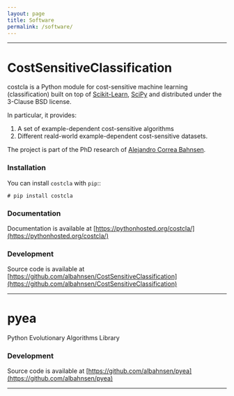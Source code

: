 ```yaml
---
layout: page
title: Software
permalink: /software/
---
```


---

CostSensitiveClassification
===========================

costcla is a Python module for cost-sensitive machine learning (classification)
built on top of [Scikit-Learn](http://scikit-learn.org/stable/), [SciPy](http://www.scipy.org/)
and distributed under the 3-Clause BSD license.

In particular, it provides:

1. A set of example-dependent cost-sensitive algorithms
2. Different reald-world example-dependent cost-sensitive datasets.

The project is part of the PhD research of [Alejandro Correa Bahnsen](http://albahnsen.com).

### Installation

You can install ``costcla`` with ``pip``::

    # pip install costcla
    
### Documentation

Documentation is available at 
[https://pythonhosted.org/costcla/](https://pythonhosted.org/costcla/)

### Development

Source code is available at [https://github.com/albahnsen/CostSensitiveClassification](https://github.com/albahnsen/CostSensitiveClassification)

------

pyea
===========================

Python Evolutionary Algorithms Library

### Development

Source code is available at [https://github.com/albahnsen/pyea](https://github.com/albahnsen/pyea)

-----